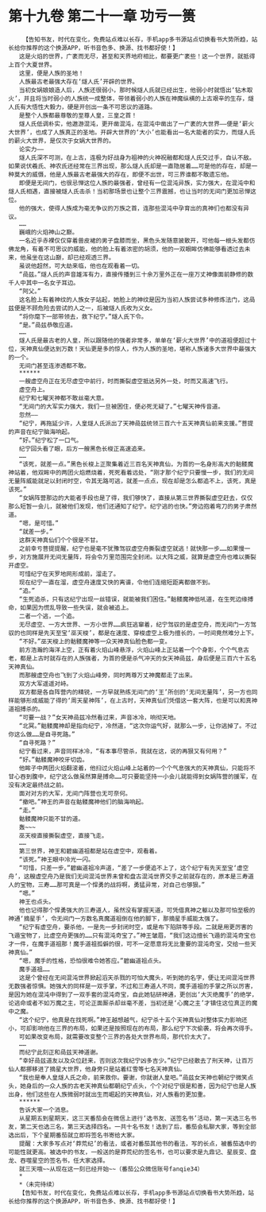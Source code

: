 # 第十九卷 第二十一章 功亏一篑
        【告知书友，时代在变化，免费站点难以长存，手机app多书源站点切换看书大势所趋，站长给你推荐的这个换源APP，听书音色多、换源、找书都好使！】
       这是火焰的世界，广袤而无尽，甚至和天界地府相比，都要更广袤些！这一个世界，就抵得上百个大夏世界。
       这里，便是人族的圣地！
       人族最古老最强大存在‘燧人氏’开辟的世界。
       当初女娲娘娘造人后，人族还很弱小，那时候燧人氏就已经出生，他弱小时就悟出‘钻木取火’，并且将当时弱小的人族统一成整体，带领着弱小的人族在神魔纵横的上古艰辛的生存，燧人氏有大悟性大毅力，硬是开创出一条不可思议的道路。
       是整个人族都最尊敬的至尊人皇，三皇之首！
       燧人氏低调朴实，他遨游混沌，更开凿混沌，在混沌中凿出了一广袤的大世界——便是‘薪火大世界’，也成了人族真正的圣地。开辟大世界的‘大小’也能看出一名大能者的实力，而燧人氏的薪火大世界，是仅次于女娲大世界的。
       论实力——
       燧人氏深不可测，在上古，连极为好战身为祖神的火神祝融都和燧人氏交过手，自认不敌。如果说伏羲氏、神农氏还经常在三界出现，那么燧人氏却是一直隐居着……可是他的存在，却是一种莫大的威慑，他是人族最古老最强大的存在，即便不出世，可三界谁都不敢遗忘他。
       即便是无间门，也很忌惮这位人族的最强者，曾经有一位混沌异族，实力强大，在混沌中和燧人氏相遇，直接被燧人氏击杀！当初那场景也让整个三界震撼，也让当时的无间门更加忌惮这位。
       他的强大，使得人族成为毫无争议的万族之首，连那些混沌中孕育出的真神们也都没有异议。
       ……
       巍峨的火焰神山之巅。
       一名近乎赤裸仅仅穿着兽皮裙的男子盘膝而坐，黑色头发随意披散开，可他每一根头发都仿佛龙角，有着不可思议的威能，他的脸上有着浓密的胡须，他的一双眼眸仿佛能够看透过去未来，他虽坐在这山巅，却已经观透三界。
       虽说他超然，可大劫来临，他也在观看着一切。
       “咼兹。”燧人氏的声音雄浑有力，直接传播到三十余万里外正在一座万丈神像面前静修的数千人中其中一名女子耳边。
       “阿父。”
       这名脸上有着神纹的人族女子站起，她脸上的神纹是因为当初人族尝试多种修炼法门，这咼兹便是不顾危险去尝试的人之一，后被燧人氏收为义女。
       “将你麾下一部带领去，救下纪宁。”燧人氏下令。
       “是。”咼兹恭敬应道。
       ……
       燧人氏是最古老的人皇，所以跟随他的强者非常多，单单在‘薪火大世界’中的道祖便超过十位，天神真仙便达到万数！天仙更是多的惊人，作为人族的圣地，堪称人族诸多大世界中最强大的一个。
       无间门甚至连渗透都不敢。
       ******
       一艘虚空舟正在无尽虚空中前行，时而撕裂虚空抵达另外一处，时而又高速飞行。
       虚空舟上。
       纪宁和七曜天神都不敢丝毫大意。
       “无间门的大军实力强大，我们一旦被困住，便必死无疑了。”七曜天神传音道。
       忽然——
       “纪宁，再拖延少许，人皇燧人氏派出了天神咼兹统领三百六十五天神真仙前来支援。”菩提的声音在纪宁脑海响起。
       “好。”纪宁松了一口气。
       纪宁回头看了眼，后方一艘黑色长梭正高速追来。
       ……
       “该死，就差一点。”黑色长梭上正聚集着近三百名天神真仙，为首的一名身形高大的骷髅魔神站着，他双眸中的两团火焰燃烧着，死死看着远处，“刚才那个纪宁只要慢一步，我们的无间无量阵威能就足以封闭时空，令其无路可逃，就差一点点，现在却是怎么都追不上，该死，真是该死。”
       “女娲阵营那边的大能者手段也是了得，我们够快了，直接从第三世界撕裂虚空赶去，仅仅那么短暂一会儿，就被他们发现，他们还通知了纪宁。纪宁逃的也快。”旁边抱着弯刀的男子肃然道。
       “嗯，是可惜。”
       “就差一步。”
       这群天神真仙们个个很是不甘。
       之前幸亏菩提提醒，纪宁也是毫不犹豫驾驭虚空舟撕裂虚空就逃！就快那一步……如果慢一步，对方施展开无间无量阵，将会令万里范围完全封闭。以大阵之威，就算是虚空舟也难以撕裂开虚空。
       可惜纪宁在天罗地网形成前，溜走了。
       现在纪宁一直在溜，虚空舟速度又快的离谱，令他们连缩短距离都做不到。
       “追。”
       “生死追杀，只有这纪宁出现一丝错误，就能被我们困住。”骷髅魔神低吼道，在生死边缘搏命，如果因为慌乱导致一些失误，就会被追上。
       二者一个逃，一个追。
       无尽虚空、一方大世界、一方小世界……疯狂逃窜着，纪宁驾驭的是虚空舟，而无间门一方驾驭的也同样是先天至宝‘巫天梭’，都是在速度、穿梭虚空上极为擅长的，一时间竟然难分上下。
       “不好。”巫天梭上的骷髅魔神等一众天神真仙脸色都一变。
       前方浩瀚的海洋上空，正有着火焰山峰悬浮，火焰山峰上正站着一个个身影，个个气息古老，都是上古时就存在的人族强者，为首的便是杀气冲天的女天神咼兹，身后便是三百六十五名天神真仙。
       而那艘虚空舟也飞到了火焰山峰旁，同时两尊万丈神魔都走了出来。
       双方大军遥遥对峙。
       双方都是各自阵营内的精锐，一方早就熟练无间门的‘王’所创的‘无间无量阵’，另一方也同样能够形成威能了得的‘周天星神阵’，在上古时，天神真仙们凭借这一套大阵，也是可以和真神道祖搏杀的。
       “可要一战？”女天神咼兹冷然看过来，声音冰冷，响彻天地。
       “北冥。”骷髅魔神却是指向纪宁，冷然道，“这次你运气好，就那么一步，让你逃掉了。不过你这么做……是自寻死路。”
       “自寻死路？”
       纪宁看过来，声音同样冰冷，“有本事尽管杀，我就在这，说的再狠又有何用？”
       “好。”骷髅魔神咬牙切齿。
       他眸子中两团火焰翻滚着，他扫过火焰山峰上站着的一个个气息强大的天神真仙，只能将不甘心吞到腹中，纪宁这么做虽然算是搏命……可只要能坚持一小会儿就能得到女娲阵营的援军，在没有决定最终战之前。
       面对对方的大军，无间门阵营也无可奈何。
       “撤吧。”神王的声音在骷髅魔神他们的脑海响起。
       “走。”
       骷髅魔神只能不甘的道。
       轰~~~
       巫天梭直接撕裂虚空，直接飞走。
       ……
       第三世界，神王和碧幽道祖都是站在虚空中，观看着。
       “该死。”神王眼中冷光一闪。
       “可惜，只差一步。”碧幽道祖冷声道，“差了一步便追不上了，这个纪宁有先天至宝‘虚空舟’，这艘虚空舟乃是我们无间混沌世界未曾和盘古混沌世界交手之前就存在的，原本是三寿道人的宝物，三寿……那可真是一个悍勇的战将啊，勇猛异常，对自己也够狠。”
       “嗯。”
       神王也点头。
       他也记得那个悍勇强大的三寿道人，虽然没有掌握天道，可凭借真神之躯以及那可怕至极的神通‘摘星手’，令无间门一方数名真魔道祖倒在他的脚下，那摘星手威能太强了。
       “纪宁有虚空舟，要杀他，一是先一步封闭时空，或是布下陷阱等手段。二就是用更厉害的飞遁宝物了，比虚空舟更强的……只有混沌奇宝了。”神王皱眉，“我们这边擅长飞遁的混沌奇宝也才一件，在魔手道祖那！魔手道祖孤僻的很，可不一定愿意将无比重要的混沌奇宝，交给一些天神真仙。”
       “嗯，魔手的性格，恐怕很难令她答应。”碧幽道祖点头。
       魔手道祖……
       这是个曾经在无间混沌世界掀起滔天杀戮的可怕大魔头，听到她的名字，便让无间混沌世界无数强者惊惧。她强大的同样是一双手掌，不过和三寿道人不同，魔手道祖的手掌之所以厉害，是因为她在混沌中得到了一双手套的混沌奇宝，自此她钻研神通，更创出‘大灭绝魔手’的绝学，论逃命或者不如万魔之主，可论正面厮杀却丝毫不差，当初还是‘心魔之主’才镇住这位真正的魔中之魔。
       “这个纪宁，他真是在找死啊。”神王越想越气，纪宁杀十五个天神真仙对整体实力影响还小，可却影响他在三界的布局，如果还是按照现在的布局，那么纪宁下次偷袭，将会再次得手。
       可如果改变布局，就需要改变整个三界的各处大世界布局，那代价太大了。
       ……
       而纪宁此刻正和咼兹天神道谢。
       “幸好咼兹道友以及众位赶来，否则这次我纪宁凶多吉少。”纪宁已经散去了刑天神，让百万仙人都挪移进了摘星大世界，他身旁只是站着红雪等七名天神真仙。
       “我也是奉人皇燧人氏之命，前来救你。要谢，你就谢人皇吧。”咼兹女天神也朝纪宁微笑点头，她身后的一众人族的古老天神真仙都朝纪宁点头，个个对纪宁很是和善，因为纪宁也是人族出身，他们这些在人族微弱时就出生而崛起的天神真仙，对人族看的更加重。
       ******
       告诉大家一个消息。
       从星期五到星期天，这三天番茄会在微信上进行‘选书友、送签名书’活动，第一天选三名书友，第二天也选三名，第三天选择四名。一共十名书友！选到了后，番茄会私聊大家，等到全部选出后，下个星期番茄就立即将签名书寄给大家。
       提醒：大家多写点对‘莽荒纪’的看法，或者对番茄其他书的看法，写的长点，被番茄选中的可能性就更高。被选中的书友，一般送的是莽荒纪的签名书，也可以要求是九鼎记、星辰变、盘龙、吞噬星空的签名书，任大家选择。
       就三天哦~~从现在这一刻已经开始~~（番茄公众微信账号fanqie34）
       *
       *（未完待续）
       【告知书友，时代在变化，免费站点难以长存，手机app多书源站点切换看书大势所趋，站长给你推荐的这个换源APP，听书音色多、换源、找书都好使！】